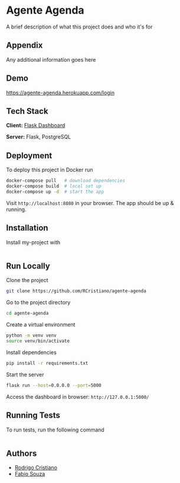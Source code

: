 # Agente Agenda

A brief description of what this project does and who it's for

## Appendix

Any additional information goes here

## Demo

<https://agente-agenda.herokuapp.com/login>

## Tech Stack

**Client:** [Flask Dashboard](https://github.com/app-generator/boilerplate-code-flask-dashboard)

**Server:** Flask, PostgreSQL

## Deployment

To deploy this project in Docker run

```bash
docker-compose pull   # download dependencies
docker-compose build  # local set up
docker-compose up -d  # start the app
```

Visit `http://localhost:8080` in your browser. The app should be up & running.

## Installation

Install my-project with

```bash

```

## Run Locally

Clone the project

```bash
git clone https://github.com/RCristiano/agente-agenda
```

Go to the project directory

```bash
cd agente-agenda
```

Create a virtual environment

```bash
python -m venv venv
source venv/bin/activate
```

Install dependencies

```bash
pip install -r requirements.txt
```

Start the server

```bash
flask run --host=0.0.0.0 --port=5000
```

Access the dashboard in browser: `http://127.0.0.1:5000/`

## Running Tests

To run tests, run the following command

```bash

```

## Authors

- [Rodrigo Cristiano](https://www.github.com/RCristiano)
- [Fabio Souza](https://github.com/frlps)
